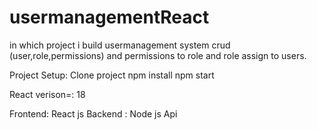 # usermanagementReact
in which project i build usermanagement system crud (user,role,permissions) and permissions to role and role assign to users.



 Project Setup: 
 Clone project
 npm install 
 npm start


React verison=: 18

Frontend: React js
Backend : Node js Api
